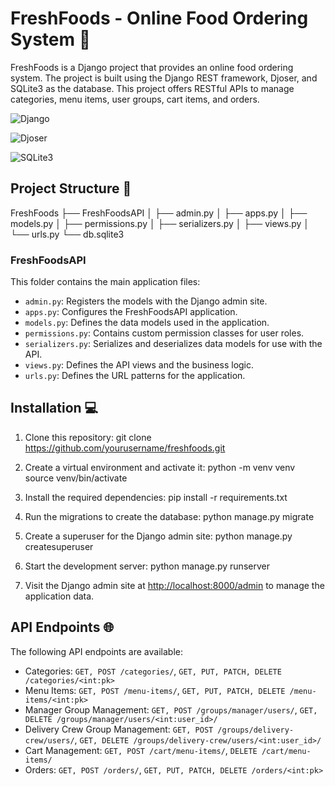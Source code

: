 # FreshFoods - Online Food Ordering System 🍲

FreshFoods is a Django project that provides an online food ordering system. The project is built using the Django REST framework, Djoser, and SQLite3 as the database. This project offers RESTful APIs to manage categories, menu items, user groups, cart items, and orders.

![Django](https://img.shields.io/badge/django-3.2.8-green.svg)

![Djoser](https://img.shields.io/badge/djoser-2.1.0-blue.svg)

![SQLite3](https://img.shields.io/badge/sqlite3-3.37.0-orange.svg)

<!-- ![MIT License](https://img.shields.io/badge/license-MIT-brightgreen.svg) -->

## Project Structure 📁

FreshFoods
├── FreshFoodsAPI
│ ├── admin.py
│ ├── apps.py
│ ├── models.py
│ ├── permissions.py
│ ├── serializers.py
│ ├── views.py
│ └── urls.py
└── db.sqlite3

### FreshFoodsAPI

This folder contains the main application files:

- `admin.py`: Registers the models with the Django admin site.
- `apps.py`: Configures the FreshFoodsAPI application.
- `models.py`: Defines the data models used in the application.
- `permissions.py`: Contains custom permission classes for user roles.
- `serializers.py`: Serializes and deserializes data models for use with the API.
- `views.py`: Defines the API views and the business logic.
- `urls.py`: Defines the URL patterns for the application.

## Installation 💻

1. Clone this repository:
   git clone https://github.com/yourusername/freshfoods.git

2. Create a virtual environment and activate it:
   python -m venv venv
   source venv/bin/activate

3. Install the required dependencies:
   pip install -r requirements.txt

4. Run the migrations to create the database:
   python manage.py migrate

5. Create a superuser for the Django admin site:
   python manage.py createsuperuser

6. Start the development server:
   python manage.py runserver

7. Visit the Django admin site at [http://localhost:8000/admin](http://localhost:8000/admin) to manage the application data.

## API Endpoints 🌐

The following API endpoints are available:

- Categories: `GET, POST /categories/`, `GET, PUT, PATCH, DELETE /categories/<int:pk>`
- Menu Items: `GET, POST /menu-items/`, `GET, PUT, PATCH, DELETE /menu-items/<int:pk>`
- Manager Group Management: `GET, POST /groups/manager/users/`, `GET, DELETE /groups/manager/users/<int:user_id>/`
- Delivery Crew Group Management: `GET, POST /groups/delivery-crew/users/`, `GET, DELETE /groups/delivery-crew/users/<int:user_id>/`
- Cart Management: `GET, POST /cart/menu-items/`, `DELETE /cart/menu-items/`
- Orders: `GET, POST /orders/`, `GET, PUT, PATCH, DELETE /orders/<int:pk>`

<!-- ## License 📄 -->

<!-- This project is licensed under the [MIT License](LICENSE). -->
